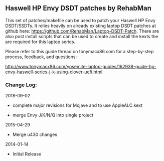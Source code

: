 ## Haswell HP Envy DSDT patches by RehabMan

This set of patches/makefile can be used to patch your Haswell HP Envy DSDT/SSDTs.  It relies heavily on already existing laptop DSDT patches at github here: https://github.com/RehabMan/Laptop-DSDT-Patch.  There are also post install scripts that can be used to create and install the kexts the are required for this laptop series.

Please refer to this guide thread on tonymacx86.com for a step-by-step process, feedback, and questions:

http://www.tonymacx86.com/yosemite-laptop-guides/162939-guide-hp-envy-haswell-series-j-k-using-clover-uefi.html


### Change Log:

2018-09-02

- complete major revisions for Mojave and to use AppleALC.kext

- merge Envy J/K/N/Q into single project

2015-04-29

- Merge u430 changes

2014-01-14 

- Initial Release


